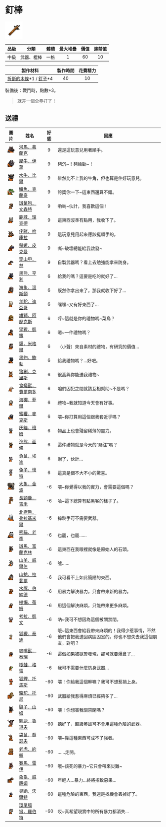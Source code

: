 # 釘棒

![img](images/item_pic_DB.png)

|品級|分類|體積|最大堆疊|價值|違禁值|
|:--:|:--:|:--:|:--:|:--:|:--:|
|中級|武器、棍棒|一格|1|60|10|

|製作材料|製作時間|花費精力|
|:--:|:--:|:--:|
|[折斷的木條](159-折斷的木條.md)\*1 / [釘子](123-釘子.md)\*4|40|10|

裝備後：戰鬥時，點數+3。

> 就差一個全壘打了！

## 送禮

|圖片|姓名|好感|回應|
|:--:|--|:--:|--|
|![img](images/hippopotamus.png)|[河馬．弗蘭克](河馬．弗蘭克.md)|9|還是這玩意兒用著順手。|
|![img](images/rhinoceros.png)|[犀牛．伊萬](犀牛．伊萬.md)|9|夠沉\~！夠給勁\~！|
|![img](images/AfricanBuffalo.png)|[水牛．比爾](水牛．比爾.md)|9|雖然比不上我的牛角，但也算是件好玩意兒。|
|![img](images/crocodile.png)|[鱷魚．克蘭奇](鱷魚．克蘭奇.md)|9|誇獎你一下\~這東西還算不錯。|
|![img](images/SpottedHyaena.png)|[斑鬣狗．文森特](斑鬣狗．文森特.md)|9|喲喲\~伙計，我喜歡這個！|
|![img](images/DeerDolphin.png)|[鹿豚．理查德](鹿豚．理查德.md)|9|這東西沒準有點用，我收下了。|
|![img](images/Warthog.png)|[疣豬．哈庫拉](疣豬．哈庫拉.md)|9|這玩意兒用起來應該挺順手的。|
|![img](images/MarineIguana.png)|[鬣蜥．皮克曼](鬣蜥．皮克曼.md)|9|嘶\~破壞總能給我啟發\~|
|![img](images/pangolin.png)|[穿山甲．林](穿山甲．林.md)|9|自製武器嗎？看上去勉強能拿來防身。|
|![img](images/BlackBear.png)|[黑熊．亨利](黑熊．亨利.md)|6|給我的嗎？這要是吃的就好了…|
|![img](images/walrus.png)|[海象．溫斯頓](海象．溫斯頓.md)|6|既然你拿出來了，那我就收下好了…|
|![img](images/Alpaca.png)|[羊駝．迪亞哥](羊駝．迪亞哥.md)|6|嘿嘿\~又有好東西了…|
|![img](images/lion.png)|[雄獅．阿歷克斯](雄獅．阿歷克斯.md)|6|哼\~這就是你的禮物嗎\~菜鳥？|
|![img](images/chimpanzee.png)|[猩猩．凱撒](猩猩．凱撒.md)|6|嗯\~一件禮物嗎？|
|![img](images/tapir.png)|[貘．米格爾](貘．米格爾.md)|6|（小聲）來自素材的禮物，有研究的價值…|
|![img](images/BlackPanther.png)|[黑豹．鮑勃](黑豹．鮑勃.md)|6|給我禮物嗎？…好吧。|
|![img](images/Lynx.png)|[猞猁．克里斯](猞猁．克里斯.md)|6|很高興你能送我禮物\~|
|![img](images/Anteater.png)|[食蟻獸．費爾南多](食蟻獸．費爾南多.md)|6|咱們囚犯之間就該互相幫助\~不是嗎？|
|![img](images/SeaOtter.png)|[海獺．菲爾](海獺．菲爾.md)|6|禮物\~我就知道今天會有好事。|
|![img](images/HoneyBadger.png)|[蜜獾．麥克斯](蜜獾．麥克斯.md)|6|喂\~你打算用這個跟我套近乎嗎？|
|![img](images/cat.png)|[灰貓．班姆](灰貓．班姆.md)|6|物品上也會殘留稀薄的靈力。|
|![img](images/Raccoon.png)|[浣熊．面條](浣熊．面條.md)|6|這件禮物就是今天的“賭注”嗎？|
|![img](images/Possum.png)|[負鼠．埃迪](負鼠．埃迪.md)|6|謝了，伙計…|
|![img](images/rabbit.png)|[兔子．懷特](兔子．懷特.md)|6|這真是個不大不小的驚喜。|
|![img](images/elephant.png)|[大象．金波](大象．金波.md)|-6|喂\~你覺得以我的實力，會需要這個嗎？|
|![img](images/giraffe.png)|[長頸鹿．吉米](長頸鹿．吉米.md)|-6|哈\~這下總算有點黑客的樣子了。|
|![img](images/PolarBear.png)|[北極熊．弗拉基米爾](北極熊．弗拉基米爾.md)|-6|摔跤手可不需要武器。|
|![img](images/panda.png)|[熊貓．老李](熊貓．老李.md)|-6|也罷，也罷……|
|![img](images/zebra.png)|[斑馬．富蘭克林](斑馬．富蘭克林.md)|-6|這東西在我眼裡就像是原始人的石頭。|
|![img](images/goat.png)|[山羊．威爾伯](山羊．威爾伯.md)|-6|噓……|
|![img](images/Mandrill.png)|[山魈．拉斐爾](山魈．拉斐爾.md)|-6|我可看不上如此簡陋的東西。|
|![img](images/Capybara.png)|[水豚．伯納德](水豚．伯納德.md)|-6|用暴力解決暴力，只會帶來新的暴力。|
|![img](images/sloth.png)|[樹懶．蒂姆](樹懶．蒂姆.md)|-6|用這個解決麻煩，只能帶來更多麻煩。|
|![img](images/Koala.png)|[考拉．凱文](考拉．凱文.md)|-6|吶\~我可不想因為這個被關禁閉。|
|![img](images/meerkat.png)|[狐獴．泰迪](狐獴．泰迪.md)|-6|哦\~這東西會給我帶來麻煩的！我得少惹事情，不然他們會把我送回病區囚室的。你也不想失去我這個朋友，對吧？|
|![img](images/platypus.png)|[鴨嘴獸．泰瑞](鴨嘴獸．泰瑞.md)|-6|這個如果被獄警發現，那可就要爆倉了…|
|![img](images/Treefrog.png)|[樹蛙．格雷](樹蛙．格雷.md)|-6|我可不需要什麼防身武器…|
|![img](images/fox.png)|[狐貍．托馬斯](狐貍．托馬斯.md)|-60|喂！你給我這個幹嘛？我可不想惹禍上身。|
|![img](images/camel.png)|[駱駝．托尼](駱駝．托尼.md)|-60|武器給我惹得麻煩已經夠多了…|
|![img](images/donkey.png)|[驢子．山姆](驢子．山姆.md)|-60|喂！你想害我關禁閉嗎？|
|![img](images/reindeer.png)|[馴鹿．魯道夫](馴鹿．魯道夫.md)|-60|聽好了，超級英雄可不會用這種危險的武器。|
|![img](images/kangaroo.png)|[袋鼠．喬瑟夫](袋鼠．喬瑟夫.md)|-60|喂\~靠這種東西可成不了強者。|
|![img](images/tiger.png)|[老虎．約翰](老虎．約翰.md)|-60|……走開。|
|![img](images/horse.png)|[賽馬．雷伊](賽馬．雷伊.md)|-60|哦\~該死的暴力\~它只會帶來災難\~|
|![img](images/Tortoise.png)|[象龜．威廉姆](象龜．威廉姆.md)|-60|年輕人…暴力…終將招致惡果…|
|![img](images/skunk.png)|[臭鼬．沃爾特](臭鼬．沃爾特.md)|-60|這種危險的東西，我還是找機會丟掉好了。|
|![img](images/RingTailedLemur.png)|[環尾狐猴．羅伯特](環尾狐猴．羅伯特.md)|-60|哎\~真希望現實中的所有暴力都消失…|

